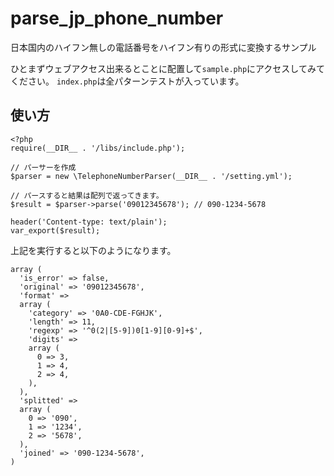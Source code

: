 # parse_jp_phone_number
日本国内のハイフン無しの電話番号をハイフン有りの形式に変換するサンプル

ひとまずウェブアクセス出来るとことに配置して`sample.php`にアクセスしてみてください。
`index.php`は全パターンテストが入っています。

## 使い方
```php:sample.php
<?php
require(__DIR__ . '/libs/include.php');

// パーサーを作成
$parser = new \TelephoneNumberParser(__DIR__ . '/setting.yml');

// パースすると結果は配列で返ってきます。
$result = $parser->parse('09012345678'); // 090-1234-5678

header('Content-type: text/plain');
var_export($result);
```

上記を実行すると以下のようになります。

```
array (
  'is_error' => false,
  'original' => '09012345678',
  'format' => 
  array (
    'category' => '0A0-CDE-FGHJK',
    'length' => 11,
    'regexp' => '^0(2|[5-9])0[1-9][0-9]+$',
    'digits' => 
    array (
      0 => 3,
      1 => 4,
      2 => 4,
    ),
  ),
  'splitted' => 
  array (
    0 => '090',
    1 => '1234',
    2 => '5678',
  ),
  'joined' => '090-1234-5678',
)
```
